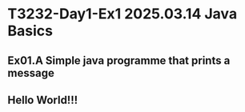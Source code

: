 # T3232-Day1-Ex1 2025.03.14 Java Basics
## Ex01.A Simple java programme that prints a message
## Hello World!!!
